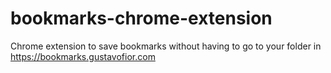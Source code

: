 # bookmarks-chrome-extension
Chrome extension to save bookmarks without having to go to your folder in https://bookmarks.gustavofior.com
